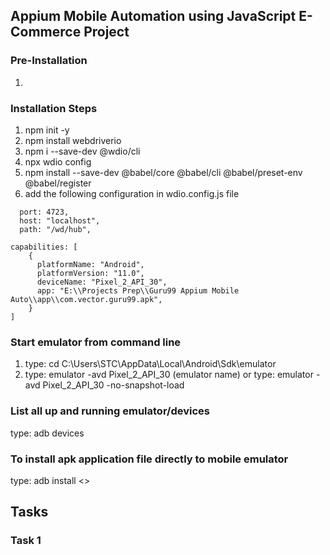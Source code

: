 ## Appium Mobile Automation using JavaScript E-Commerce Project

### Pre-Installation

1.

### Installation Steps

1. npm init -y
2. npm install webdriverio
3. npm i --save-dev @wdio/cli
4. npx wdio config
5. npm install --save-dev @babel/core @babel/cli @babel/preset-env @babel/register
6. add the following configuration in wdio.config.js file

```
  port: 4723,
  host: "localhost",
  path: "/wd/hub",
```

```
capabilities: [
    {
      platformName: "Android",
      platformVersion: "11.0",
      deviceName: "Pixel_2_API_30",
      app: "E:\\Projects Prep\\Guru99 Appium Mobile Auto\\app\\com.vector.guru99.apk",
    }
]
```

### Start emulator from command line

1. type: cd C:\Users\STC\AppData\Local\Android\Sdk\emulator
2. type: emulator -avd Pixel_2_API_30 (emulator name)
   or
   type: emulator -avd Pixel_2_API_30 -no-snapshot-load

### List all up and running emulator/devices

type: adb devices

### To install apk application file directly to mobile emulator

type: adb install <<apk file path>>

## Tasks

### Task 1
